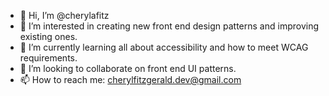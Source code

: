 - 👋 Hi, I’m @cherylafitz
- 👀 I’m interested in creating new front end design patterns and improving existing ones.
- 🌱 I’m currently learning all about accessibility and how to meet WCAG requirements.
- 💞️ I’m looking to collaborate on front end UI patterns. 
- 📫 How to reach me: cherylfitzgerald.dev@gmail.com

<!---
cherylafitz/cherylafitz is a ✨ special ✨ repository because its `README.md` (this file) appears on your GitHub profile.
You can click the Preview link to take a look at your changes.
--->
